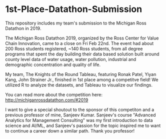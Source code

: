 # 1st-Place-Datathon-Submission

This repository includes my team's submission to the Michigan Ross Datathon in 2019. 

The Michigan Ross Datathon 2019, organized by the Ross Center for Value Chain Innovation, came to a close on Fri Feb 22nd. The event had about 200 Ross students registered, ~140 Ross students, from all degree programs that spent the day building their data based solution built around county level data of water usage, water pollution, industrial and demographic concentration and quality of life.

My team, The Knights of the Round Tableau, featuring Ronak Patel, Yiyan Kang, John Strainer Jr., finished in 1st place among a competitve field! We utilized R to analyze the datasets, and Tableau to visualize our findings. 

You can read more about the competition here:
http://michiganrossdatathon.com/#2019

I want to give a special shoutout to the sponsor of this competiton and a previous professor of mine, Sanjeev Kumar. Sanjeev's course "Advanced Analytics for Management Consulting" was my first introduction to data science and AI/ML, and Sanjeev's passion for the topic inspired me to want to continue a career down a similar path. Thank you professor!
